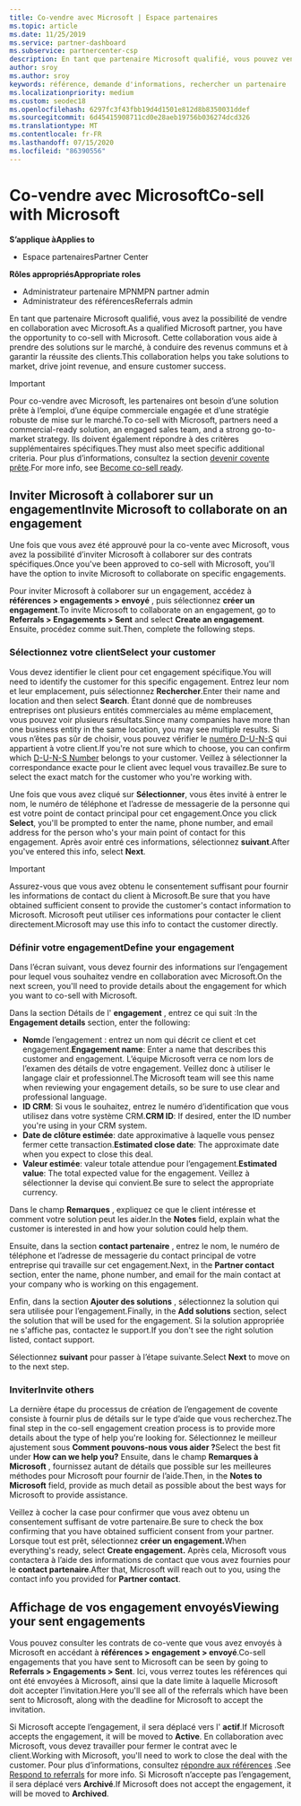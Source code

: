 ```yaml
---
title: Co-vendre avec Microsoft | Espace partenaires
ms.topic: article
ms.date: 11/25/2019
ms.service: partner-dashboard
ms.subservice: partnercenter-csp
description: En tant que partenaire Microsoft qualifié, vous pouvez vendre en collaboration avec Microsoft. Découvrez comment définir des engagement, inviter Microsoft à collaborer ou afficher les engagement envoyés.
author: sroy
ms.author: sroy
keywords: référence, demande d'informations, rechercher un partenaire
ms.localizationpriority: medium
ms.custom: seodec18
ms.openlocfilehash: 6297fc3f43fbb19d4d1501e812d8b8350031ddef
ms.sourcegitcommit: 6d45415908711cd0e28aeb19756b036274dcd326
ms.translationtype: MT
ms.contentlocale: fr-FR
ms.lasthandoff: 07/15/2020
ms.locfileid: "86390556"
---
```

# <a name="co-sell-with-microsoft"></a><span data-ttu-id="bce10-105">Co-vendre avec Microsoft</span><span class="sxs-lookup"><span data-stu-id="bce10-105">Co-sell with Microsoft</span></span>

<span data-ttu-id="bce10-106">**S’applique à**</span><span class="sxs-lookup"><span data-stu-id="bce10-106">**Applies to**</span></span>

-  <span data-ttu-id="bce10-107">Espace partenaires</span><span class="sxs-lookup"><span data-stu-id="bce10-107">Partner Center</span></span>

<span data-ttu-id="bce10-108">**Rôles appropriés**</span><span class="sxs-lookup"><span data-stu-id="bce10-108">**Appropriate roles**</span></span>

- <span data-ttu-id="bce10-109">Administrateur partenaire MPN</span><span class="sxs-lookup"><span data-stu-id="bce10-109">MPN partner admin</span></span>
- <span data-ttu-id="bce10-110">Administrateur des références</span><span class="sxs-lookup"><span data-stu-id="bce10-110">Referrals admin</span></span>

<span data-ttu-id="bce10-111">En tant que partenaire Microsoft qualifié, vous avez la possibilité de vendre en collaboration avec Microsoft.</span><span class="sxs-lookup"><span data-stu-id="bce10-111">As a qualified Microsoft partner, you have the opportunity to co-sell with Microsoft.</span></span> <span data-ttu-id="bce10-112">Cette collaboration vous aide à prendre des solutions sur le marché, à conduire des revenus communs et à garantir la réussite des clients.</span><span class="sxs-lookup"><span data-stu-id="bce10-112">This collaboration helps you take solutions to market, drive joint revenue, and ensure customer success.</span></span>

> [!IMPORTANT]
> <span data-ttu-id="bce10-113">Pour co-vendre avec Microsoft, les partenaires ont besoin d’une solution prête à l’emploi, d’une équipe commerciale engagée et d’une stratégie robuste de mise sur le marché.</span><span class="sxs-lookup"><span data-stu-id="bce10-113">To co-sell with Microsoft, partners need a commercial-ready solution, an engaged sales team, and a strong go-to-market strategy.</span></span> <span data-ttu-id="bce10-114">Ils doivent également répondre à des critères supplémentaires spécifiques.</span><span class="sxs-lookup"><span data-stu-id="bce10-114">They must also meet specific additional criteria.</span></span> <span data-ttu-id="bce10-115">Pour plus d’informations, consultez la section [devenir covente prête](https://partner.microsoft.com/reach-customers/selling-with-microsoft#become-ready).</span><span class="sxs-lookup"><span data-stu-id="bce10-115">For more info, see [Become co-sell ready](https://partner.microsoft.com/reach-customers/selling-with-microsoft#become-ready).</span></span>

## <a name="invite-microsoft-to-collaborate-on-an-engagement"></a><span data-ttu-id="bce10-116">Inviter Microsoft à collaborer sur un engagement</span><span class="sxs-lookup"><span data-stu-id="bce10-116">Invite Microsoft to collaborate on an engagement</span></span>

<span data-ttu-id="bce10-117">Une fois que vous avez été approuvé pour la co-vente avec Microsoft, vous avez la possibilité d’inviter Microsoft à collaborer sur des contrats spécifiques.</span><span class="sxs-lookup"><span data-stu-id="bce10-117">Once you've been approved to co-sell with Microsoft, you'll have the option to invite Microsoft to collaborate on specific engagements.</span></span>

<span data-ttu-id="bce10-118">Pour inviter Microsoft à collaborer sur un engagement, accédez à **références > engagements > envoyé** , puis sélectionnez **créer un engagement**.</span><span class="sxs-lookup"><span data-stu-id="bce10-118">To invite Microsoft to collaborate on an engagement, go to **Referrals > Engagements > Sent** and select **Create an engagement**.</span></span> <span data-ttu-id="bce10-119">Ensuite, procédez comme suit.</span><span class="sxs-lookup"><span data-stu-id="bce10-119">Then, complete the following steps.</span></span>

### <a name="select-your-customer"></a><span data-ttu-id="bce10-120">Sélectionnez votre client</span><span class="sxs-lookup"><span data-stu-id="bce10-120">Select your customer</span></span>

<span data-ttu-id="bce10-121">Vous devez identifier le client pour cet engagement spécifique.</span><span class="sxs-lookup"><span data-stu-id="bce10-121">You will need to identify the customer for this specific engagement.</span></span> <span data-ttu-id="bce10-122">Entrez leur nom et leur emplacement, puis sélectionnez **Rechercher**.</span><span class="sxs-lookup"><span data-stu-id="bce10-122">Enter their name and location and then select **Search**.</span></span> <span data-ttu-id="bce10-123">Étant donné que de nombreuses entreprises ont plusieurs entités commerciales au même emplacement, vous pouvez voir plusieurs résultats.</span><span class="sxs-lookup"><span data-stu-id="bce10-123">Since many companies have more than one business entity in the same location, you may see multiple results.</span></span> <span data-ttu-id="bce10-124">Si vous n’êtes pas sûr de choisir, vous pouvez vérifier le [numéro D-U-N-S](https://www.dnb.com/duns-number.html) qui appartient à votre client.</span><span class="sxs-lookup"><span data-stu-id="bce10-124">If you're not sure which to choose, you can confirm which [D-U-N-S Number](https://www.dnb.com/duns-number.html) belongs to your customer.</span></span> <span data-ttu-id="bce10-125">Veillez à sélectionner la correspondance exacte pour le client avec lequel vous travaillez.</span><span class="sxs-lookup"><span data-stu-id="bce10-125">Be sure to select the exact match for the customer who you're working with.</span></span> 

<span data-ttu-id="bce10-126">Une fois que vous avez cliqué sur **Sélectionner**, vous êtes invité à entrer le nom, le numéro de téléphone et l’adresse de messagerie de la personne qui est votre point de contact principal pour cet engagement.</span><span class="sxs-lookup"><span data-stu-id="bce10-126">Once you click **Select**, you'll be prompted to enter the name, phone number, and email address for the person who's your main point of contact for this engagement.</span></span> <span data-ttu-id="bce10-127">Après avoir entré ces informations, sélectionnez **suivant**.</span><span class="sxs-lookup"><span data-stu-id="bce10-127">After you've entered this info, select **Next**.</span></span>

> [!IMPORTANT]
> <span data-ttu-id="bce10-128">Assurez-vous que vous avez obtenu le consentement suffisant pour fournir les informations de contact du client à Microsoft.</span><span class="sxs-lookup"><span data-stu-id="bce10-128">Be sure that you have obtained sufficient consent to provide the customer's contact information to Microsoft.</span></span> <span data-ttu-id="bce10-129">Microsoft peut utiliser ces informations pour contacter le client directement.</span><span class="sxs-lookup"><span data-stu-id="bce10-129">Microsoft may use this info to contact the customer directly.</span></span>

### <a name="define-your-engagement"></a><span data-ttu-id="bce10-130">Définir votre engagement</span><span class="sxs-lookup"><span data-stu-id="bce10-130">Define your engagement</span></span>

<span data-ttu-id="bce10-131">Dans l’écran suivant, vous devez fournir des informations sur l’engagement pour lequel vous souhaitez vendre en collaboration avec Microsoft.</span><span class="sxs-lookup"><span data-stu-id="bce10-131">On the next screen, you'll need to provide details about the engagement for which you want to co-sell with Microsoft.</span></span>

<span data-ttu-id="bce10-132">Dans la section Détails de l' **engagement** , entrez ce qui suit :</span><span class="sxs-lookup"><span data-stu-id="bce10-132">In the **Engagement details** section, enter the following:</span></span>
- <span data-ttu-id="bce10-133">**Nom**de l’engagement : entrez un nom qui décrit ce client et cet engagement.</span><span class="sxs-lookup"><span data-stu-id="bce10-133">**Engagement name**: Enter a name that describes this customer and engagement.</span></span> <span data-ttu-id="bce10-134">L’équipe Microsoft verra ce nom lors de l’examen des détails de votre engagement. Veillez donc à utiliser le langage clair et professionnel.</span><span class="sxs-lookup"><span data-stu-id="bce10-134">The Microsoft team will see this name when reviewing your engagement details, so be sure to use clear and professional language.</span></span>
- <span data-ttu-id="bce10-135">**ID CRM**: Si vous le souhaitez, entrez le numéro d’identification que vous utilisez dans votre système CRM.</span><span class="sxs-lookup"><span data-stu-id="bce10-135">**CRM ID**: If desired, enter the ID number you're using in your CRM system.</span></span>
- <span data-ttu-id="bce10-136">**Date de clôture estimée**: date approximative à laquelle vous pensez fermer cette transaction.</span><span class="sxs-lookup"><span data-stu-id="bce10-136">**Estimated close date**: The approximate date when you expect to close this deal.</span></span>
- <span data-ttu-id="bce10-137">**Valeur estimée**: valeur totale attendue pour l’engagement.</span><span class="sxs-lookup"><span data-stu-id="bce10-137">**Estimated value**: The total expected value for the engagement.</span></span> <span data-ttu-id="bce10-138">Veillez à sélectionner la devise qui convient.</span><span class="sxs-lookup"><span data-stu-id="bce10-138">Be sure to select the appropriate currency.</span></span>

<span data-ttu-id="bce10-139">Dans le champ **Remarques** , expliquez ce que le client intéresse et comment votre solution peut les aider.</span><span class="sxs-lookup"><span data-stu-id="bce10-139">In the **Notes** field, explain what the customer is interested in and how your solution could help them.</span></span>

 <span data-ttu-id="bce10-140">Ensuite, dans la section **contact partenaire** , entrez le nom, le numéro de téléphone et l’adresse de messagerie du contact principal de votre entreprise qui travaille sur cet engagement.</span><span class="sxs-lookup"><span data-stu-id="bce10-140">Next, in the **Partner contact** section, enter the name, phone number, and email for the main contact at your company who is working on this engagement.</span></span>

<span data-ttu-id="bce10-141">Enfin, dans la section **Ajouter des solutions** , sélectionnez la solution qui sera utilisée pour l’engagement.</span><span class="sxs-lookup"><span data-stu-id="bce10-141">Finally, in the **Add solutions** section, select the solution that will be used for the engagement.</span></span> <span data-ttu-id="bce10-142">Si la solution appropriée ne s'affiche pas, contactez le support.</span><span class="sxs-lookup"><span data-stu-id="bce10-142">If you don't see the right solution listed, contact support.</span></span>

<span data-ttu-id="bce10-143">Sélectionnez **suivant** pour passer à l’étape suivante.</span><span class="sxs-lookup"><span data-stu-id="bce10-143">Select **Next** to move on to the next step.</span></span>

### <a name="invite-others"></a><span data-ttu-id="bce10-144">Inviter</span><span class="sxs-lookup"><span data-stu-id="bce10-144">Invite others</span></span>

<span data-ttu-id="bce10-145">La dernière étape du processus de création de l’engagement de covente consiste à fournir plus de détails sur le type d’aide que vous recherchez.</span><span class="sxs-lookup"><span data-stu-id="bce10-145">The final step in the co-sell engagement creation process is to provide more details about the type of help you're looking for.</span></span> <span data-ttu-id="bce10-146">Sélectionnez le meilleur ajustement sous **Comment pouvons-nous vous aider ?**</span><span class="sxs-lookup"><span data-stu-id="bce10-146">Select the best fit under **How can we help you?**</span></span> <span data-ttu-id="bce10-147">Ensuite, dans le champ **Remarques à Microsoft** , fournissez autant de détails que possible sur les meilleures méthodes pour Microsoft pour fournir de l’aide.</span><span class="sxs-lookup"><span data-stu-id="bce10-147">Then, in the **Notes to Microsoft** field, provide as much detail as possible about the best ways for Microsoft to provide assistance.</span></span>

<span data-ttu-id="bce10-148">Veillez à cocher la case pour confirmer que vous avez obtenu un consentement suffisant de votre partenaire.</span><span class="sxs-lookup"><span data-stu-id="bce10-148">Be sure to check the box confirming that you have obtained sufficient consent from your partner.</span></span> <span data-ttu-id="bce10-149">Lorsque tout est prêt, sélectionnez **créer un engagement.**</span><span class="sxs-lookup"><span data-stu-id="bce10-149">When everything's ready, select **Create engagement.**</span></span> <span data-ttu-id="bce10-150">Après cela, Microsoft vous contactera à l’aide des informations de contact que vous avez fournies pour le **contact partenaire**.</span><span class="sxs-lookup"><span data-stu-id="bce10-150">After that, Microsoft will reach out to you, using the contact info you provided for **Partner contact**.</span></span>

## <a name="viewing-your-sent-engagements"></a><span data-ttu-id="bce10-151">Affichage de vos engagement envoyés</span><span class="sxs-lookup"><span data-stu-id="bce10-151">Viewing your sent engagements</span></span>

<span data-ttu-id="bce10-152">Vous pouvez consulter les contrats de co-vente que vous avez envoyés à Microsoft en accédant à **références > engagement > envoyé**.</span><span class="sxs-lookup"><span data-stu-id="bce10-152">Co-sell engagements that you have sent to Microsoft can be seen by going to **Referrals > Engagements > Sent**.</span></span> <span data-ttu-id="bce10-153">Ici, vous verrez toutes les références qui ont été envoyées à Microsoft, ainsi que la date limite à laquelle Microsoft doit accepter l’invitation.</span><span class="sxs-lookup"><span data-stu-id="bce10-153">Here you'll see all of the referrals which have been sent to Microsoft, along with the deadline for Microsoft to accept the invitation.</span></span>

<span data-ttu-id="bce10-154">Si Microsoft accepte l’engagement, il sera déplacé vers l' **actif**.</span><span class="sxs-lookup"><span data-stu-id="bce10-154">If Microsoft accepts the engagement, it will be moved to **Active**.</span></span> <span data-ttu-id="bce10-155">En collaboration avec Microsoft, vous devez travailler pour fermer le contrat avec le client.</span><span class="sxs-lookup"><span data-stu-id="bce10-155">Working with Microsoft, you'll need to work to close the deal with the customer.</span></span> <span data-ttu-id="bce10-156">Pour plus d’informations, consultez [répondre aux références](responding-to-referrals.md) .</span><span class="sxs-lookup"><span data-stu-id="bce10-156">See [Respond to referrals](responding-to-referrals.md) for more info.</span></span> <span data-ttu-id="bce10-157">Si Microsoft n’accepte pas l’engagement, il sera déplacé vers **Archivé**.</span><span class="sxs-lookup"><span data-stu-id="bce10-157">If Microsoft does not accept the engagement, it will be moved to **Archived**.</span></span>
